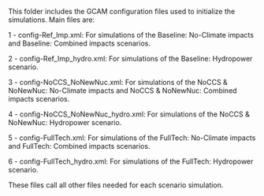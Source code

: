 
This folder includes the GCAM configuration files used to initialize the simulations. Main files are:

1 - config-Ref_Imp.xml: For simulations of the Baseline: No-Climate impacts and Baseline: Combined impacts scenarios.

2 - config-Ref_Imp_hydro.xml: For simulations of the Baseline: Hydropower scenario.

3 - config-NoCCS_NoNewNuc.xml: For simulations of the NoCCS & NoNewNuc: No-Climate impacts and NoCCS & NoNewNuc: Combined impacts scenarios.

4 - config-NoCCS_NoNewNuc_hydro.xml: For simulations of the NoCCS & NoNewNuc: Hydropower scenario.

5 - config-FullTech.xml: For simulations of the FullTech: No-Climate impacts and FullTech: Combined impacts scenarios.

6 - config-FullTech_hydro.xml: For simulations of the FullTech: Hydropower scenario.

These files call all other files needed for each scenario simulation.
